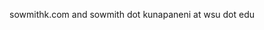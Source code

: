 sowmithk.com and sowmith dot kunapaneni at wsu dot edu
<!---
sowmith1999/sowmith1999 is a ✨ special ✨ repository because its `README.md` (this file) appears on your GitHub profile.
You can click the Preview link to take a look at your changes.
--->
